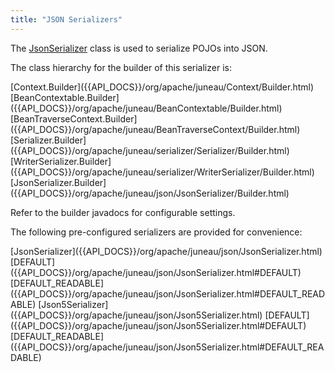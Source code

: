 ```yaml
---
title: "JSON Serializers"
---
```


The [JsonSerializer]({{API_DOCS}}/org/apache/juneau/json/JsonSerializer.html) class is used to serialize POJOs into JSON.

The class hierarchy for the builder of this serializer is:

<tree>
<node-0><java-abstract-class>[Context.Builder]({{API_DOCS}}/org/apache/juneau/Context/Builder.html)</java-abstract-class></node-0>
<node-1><java-abstract-class>[BeanContextable.Builder]({{API_DOCS}}/org/apache/juneau/BeanContextable/Builder.html)</java-abstract-class></node-1>
<node-2><java-abstract-class>[BeanTraverseContext.Builder]({{API_DOCS}}/org/apache/juneau/BeanTraverseContext/Builder.html)</java-abstract-class></node-2>
<node-3><java-abstract-class>[Serializer.Builder]({{API_DOCS}}/org/apache/juneau/serializer/Serializer/Builder.html)</java-abstract-class></node-3>
<node-4><java-abstract-class>[WriterSerializer.Builder]({{API_DOCS}}/org/apache/juneau/serializer/WriterSerializer/Builder.html)</java-abstract-class></node-4>
<node-5><java-class>[JsonSerializer.Builder]({{API_DOCS}}/org/apache/juneau/json/JsonSerializer/Builder.html)</java-class></node-5>
</tree>

Refer to the builder javadocs for configurable settings.

The following pre-configured serializers are provided for convenience:

<tree>
<node-0><java-class>[JsonSerializer]({{API_DOCS}}/org/apache/juneau/json/JsonSerializer.html)</java-class></node-0>
<node-1><javac-field>[DEFAULT]({{API_DOCS}}/org/apache/juneau/json/JsonSerializer.html#DEFAULT)</javac-field></node-1>
<node-1><javac-field>[DEFAULT_READABLE]({{API_DOCS}}/org/apache/juneau/json/JsonSerializer.html#DEFAULT_READABLE)</javac-field></node-1>
<node-0><java-class>[Json5Serializer]({{API_DOCS}}/org/apache/juneau/json/Json5Serializer.html)</java-class></node-0>
<node-1><javac-field>[DEFAULT]({{API_DOCS}}/org/apache/juneau/json/Json5Serializer.html#DEFAULT)</javac-field></node-1>
<node-1><javac-field>[DEFAULT_READABLE]({{API_DOCS}}/org/apache/juneau/json/Json5Serializer.html#DEFAULT_READABLE)</javac-field></node-1>
</tree>